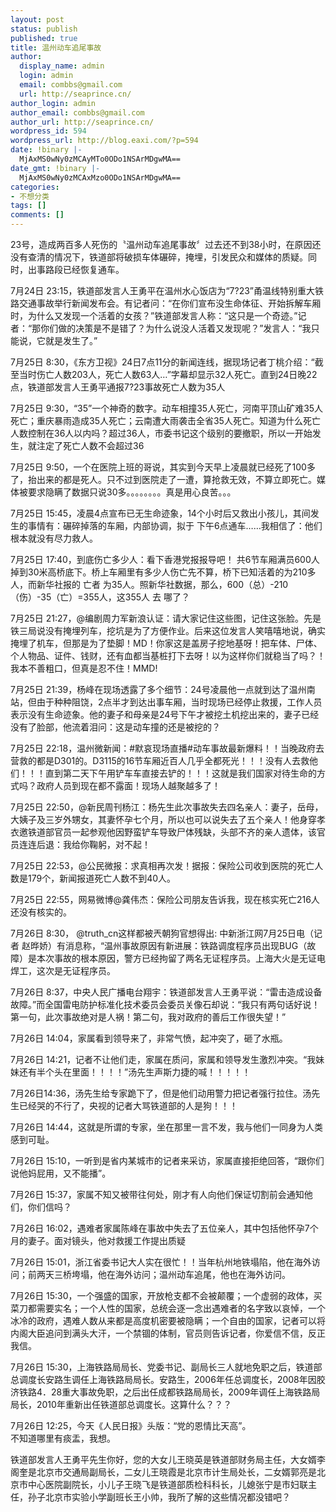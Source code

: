 ```yaml
---
layout: post
status: publish
published: true
title: 温州动车追尾事故
author:
  display_name: admin
  login: admin
  email: combbs@gmail.com
  url: http://seaprince.cn/
author_login: admin
author_email: combbs@gmail.com
author_url: http://seaprince.cn/
wordpress_id: 594
wordpress_url: http://blog.eaxi.com/?p=594
date: !binary |-
  MjAxMS0wNy0zMCAyMTo0ODo1NSArMDgwMA==
date_gmt: !binary |-
  MjAxMS0wNy0zMCAxMzo0ODo1NSArMDgwMA==
categories:
- 不想分类
tags: []
comments: []
---
```

<p>23号，造成两百多人死伤的〝温州动车追尾事故〞过去还不到38小时，在原因还没有查清的情况下，铁道部将破损车体碾碎，掩埋，引发民众和媒体的质疑。同时，出事路段已经恢复通车。</p>
<p>7月24日 23:15，铁道部发言人王勇平在温州水心饭店为&ldquo;7?23&rdquo;甬温线特别重大铁路交通事故举行新闻发布会。有记者问：&ldquo;在你们宣布没生命体征、开始拆解车厢时，为什么又发现一个活着的女孩？&rdquo;铁道部发言人称：&ldquo;这只是一个奇迹。&rdquo;记者：&ldquo;那你们做的决策是不是错了？为什么说没人活着又发现呢？&rdquo;发言人：&ldquo;我只能说，它就是发生了。&rdquo;</p>
<p>7月25日 8:30，《东方卫视》24日7点11分的新闻连线，据现场记者丁桃介绍：&ldquo;截至当时伤亡人数203人，死亡人数63人&hellip;&rdquo;字幕却显示32人死亡。直到24日晚22点，铁道部发言人王勇平通报7?23事故死亡人数为35人</p>
<p>7月25日 9:30，&ldquo;35&rdquo;一个神奇的数字。动车相撞35人死亡，河南平顶山矿难35人死亡；重庆暴雨造成35人死亡；云南遭大雨袭击全省35人死亡。知道为什么死亡人数控制在36人以内吗？超过36人，市委书记这个级别的要撤职，所以一开始发生，就注定了死亡人数不会超过36</p>
<p>7月25日 9:50，一个在医院上班的哥说，其实到今天早上凌晨就已经死了100多了，抬出来的都是死人。只不过到医院走了一遭，算抢救无效，不算立即死亡。媒体被要求隐瞒了数据只说30多。。。。。。。。真是用心良苦。。。</p>
<p>7月25日 15:45，凌晨4点宣布已无生命迹象，14个小时后又救出小孩儿，其间发生的事情有：碾碎掉落的车厢，内部协调，拟于 下午6点通车&hellip;&hellip;我相信了：他们根本就没有尽力救人。</p>
<p>7月25日 17:40，到底伤亡多少人：看下香港党报报导吧！ 共6节车厢满员600人掉到30米高桥底下。桥上车厢里有多少人伤亡先不算，桥下已知活着的为210多人，而新华社报的 亡者 为35人。照新华社数据，那么，600（总）-210（伤）-35（亡）=355人，这355人 去 哪了？</p>
<p>7月25日 21:27，@编剧周力军新浪认证：请大家记住这些图，记住这张脸。先是铁三局说没有掩埋列车，挖坑是为了方便作业。后来这位发言人笑嘻嘻地说，确实掩埋了机车，但那是为了垫脚！MD！你家这是盖房子挖地基呀！把车体、尸体、个人物品、证件、钱财，还有血都当基桩打下去呀！以为这样你们就稳当了吗？！我本不善粗口，但真是忍不住！MMD!</p>
<p>7月25日 21:39，杨峰在现场透露了多个细节：24号凌晨他一点就到达了温州南站，但由于种种阻饶，2点半才到达出事车厢，当时现场已经停止救援，工作人员表示没有生命迹象。他的妻子和母亲是24号下午才被挖土机挖出来的，妻子已经没有了脸部，他流着泪问：这是动车撞的还是被挖的？</p>
<p>7月25日 22:18，温州微新闻：#默哀现场直播#动车事故最新爆料！！当晚政府去营救的都是D301的。D3115的16节车厢近百人几乎全都死光！！！没有人去救他们！！！直到第二天下午用铲车车直接去铲的！！！这就是我们国家对待生命的方式吗？政府人员到现在都不露面！现场人越聚越多了！</p>
<p>7月25日 22:50，@新民周刊杨江：杨先生此次事故失去四名亲人：妻子，岳母，大姨子及三岁外甥女，其妻怀孕七个月，所以也可以说失去了五个亲人！他身穿孝衣邀铁道部官员一起参观他因野蛮铲车导致尸体残缺，头部不齐的亲人遗体，该官员连连后退：我给你鞠躬，对不起！</p>
<p>7月25日 22:53，@公民微报：求真相再次发！据报：保险公司收到医院的死亡人数是179个，新闻报道死亡人数不到40人。</p>
<p>7月25日 22:55，网易微博@龚伟杰：保险公司朋友告诉我，现在核实死亡216人 还没有核实的。</p>
<p>7月26日 8:30， @truth_cn这样都被兲朝狗官想得出: 中新浙江网7月25日电（记者 赵晔娇）有消息称，&ldquo;温州事故原因有新进展：铁路调度程序员出现BUG（故障）是本次事故的根本原因，警方已经拘留了两名无证程序员。上海大火是无证电焊工，这次是无证程序员。</p>
<p>7月26日 8:37，中央人民广播电台翔宇：铁道部发言人王勇平说：&ldquo;雷击造成设备故障。&rdquo;而全国雷电防护标准化技术委员会委员关像石却说：&ldquo;我只有两句话好说！第一句，此次事故绝对是人祸！第二句，我对政府的善后工作很失望！&rdquo;</p>
<p>7月26日 14:04，家属看到领导来了，非常气愤，起冲突了，砸了水瓶。</p>
<p>7月26日 14:21，记者不让他们走，家属在质问，家属和领导发生激烈冲突。&ldquo;我妹妹还有半个头在里面！！！！&rdquo;汤先生声斯力捷的喊！！！！！</p>
<p>7月26日14:36，汤先生给专家跪下了，但是他们动用警力把记者强行拉住。汤先生已经哭的不行了，央视的记者大骂铁道部的人是狗！！！</p>
<p>7月26日 14:44，这就是所谓的专家，坐在那里一言不发，我与他们一同身为人类感到可耻。</p>
<p>7月26日 15:10，一听到是省内某城市的记者来采访，家属直接拒绝回答，&ldquo;跟你们说他妈屁用，又不能播&rdquo;。</p>
<p>7月26日 15:37，家属不知又被带往何处，刚才有人向他们保证切割前会通知他们，你们信吗？</p>
<p>7月26日 16:02，遇难者家属陈峰在事故中失去了五位亲人，其中包括他怀孕7个月的妻子。面对镜头，他对救援工作提出质疑</p>
<p>7月26日 15:01，浙江省委书记大人实在很忙！！当年杭州地铁塌陷，他在海外访问；前两天三桥垮塌，他在海外访问；温州动车追尾，他也在海外访问。</p>
<p>7月26日 15:30，一个强盛的国家，开放枪支都不会被颠覆；一个虚弱的政体，买菜刀都需要实名；一个人性的国家，总统会逐一念出遇难者的名字致以哀悼，一个冰冷的政府，遇难人数从来都是高度机密要被隐瞒；一个自由的国家，记者可以将内阁大臣追问到满头大汗，一个禁锢的体制，官员则告诉记者，你爱信不信，反正我信。</p>
<p>7月26日 15:30，上海铁路局局长、党委书记、副局长三人就地免职之后，铁道部总调度长安路生调任上海铁路局局长。安路生，2006年任总调度长，2008年因胶济铁路4．28重大事故免职，之后出任成都铁路局局长，2009年调任上海铁路局局长，2010年重新出任铁道部总调度长。这算什么？？？</p>
<p>7月26日 12:25，今天《人民日报》头版：&ldquo;党的恩情比天高&rdquo;。<br />
不知道哪里有痰盂，我想。</p>
<p>铁道部发言人王勇平先生你好，您的大女儿王晓英是铁道部财务局主任，大女婿李阁奎是北京市交通局副局长，二女儿王晓霞是北京市计生局处长，二女婿郭亮是北京市中心医院副院长，小儿子王晓飞是铁道部质检科科长，儿媳张宁是市妇联主任，孙子北京市实验小学副班长王小帅，我所了解的这些情况都没错吧？</p>
